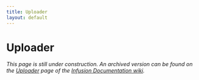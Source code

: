 ```yaml
---
title: Uploader
layout: default
---
```


# Uploader #

_This page is still under construction. An archived version can be found on the [Uploader](http://wiki.fluidproject.org/display/docs/Uploader) page of the [Infusion Documentation wiki](http://wiki.fluidproject.org/display/docs/Infusion+Documentation)._
